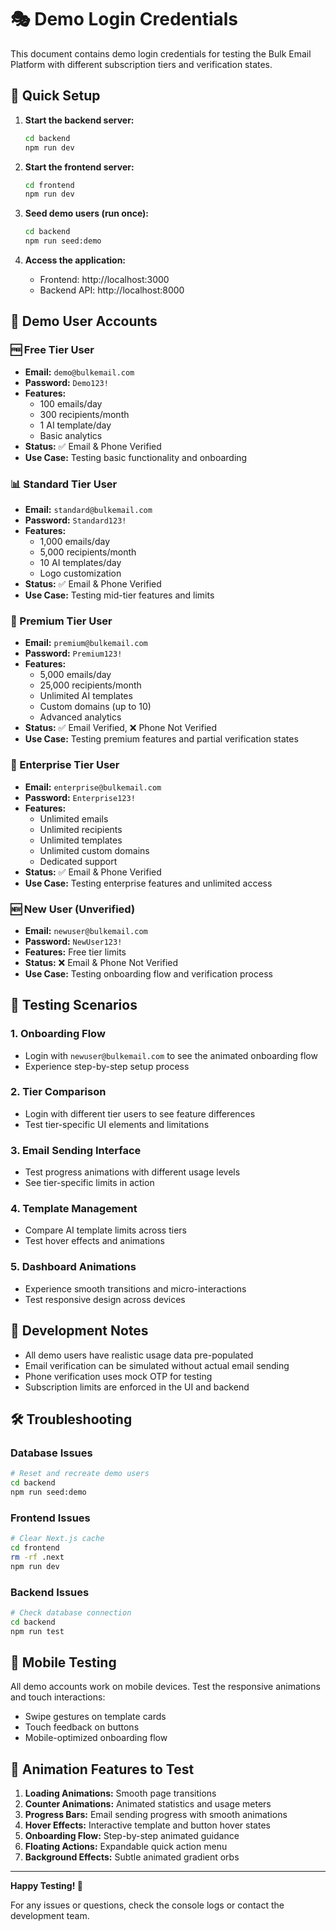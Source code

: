 # 🎭 Demo Login Credentials

This document contains demo login credentials for testing the Bulk Email Platform with different subscription tiers and verification states.

## 🚀 Quick Setup

1. **Start the backend server:**
   ```bash
   cd backend
   npm run dev
   ```

2. **Start the frontend server:**
   ```bash
   cd frontend
   npm run dev
   ```

3. **Seed demo users (run once):**
   ```bash
   cd backend
   npm run seed:demo
   ```

4. **Access the application:**
   - Frontend: http://localhost:3000
   - Backend API: http://localhost:8000

## 👥 Demo User Accounts

### 🆓 Free Tier User
- **Email:** `demo@bulkemail.com`
- **Password:** `Demo123!`
- **Features:** 
  - 100 emails/day
  - 300 recipients/month
  - 1 AI template/day
  - Basic analytics
- **Status:** ✅ Email & Phone Verified
- **Use Case:** Testing basic functionality and onboarding

### 📊 Standard Tier User
- **Email:** `standard@bulkemail.com`
- **Password:** `Standard123!`
- **Features:**
  - 1,000 emails/day
  - 5,000 recipients/month
  - 10 AI templates/day
  - Logo customization
- **Status:** ✅ Email & Phone Verified
- **Use Case:** Testing mid-tier features and limits

### 💎 Premium Tier User
- **Email:** `premium@bulkemail.com`
- **Password:** `Premium123!`
- **Features:**
  - 5,000 emails/day
  - 25,000 recipients/month
  - Unlimited AI templates
  - Custom domains (up to 10)
  - Advanced analytics
- **Status:** ✅ Email Verified, ❌ Phone Not Verified
- **Use Case:** Testing premium features and partial verification states

### 🏢 Enterprise Tier User
- **Email:** `enterprise@bulkemail.com`
- **Password:** `Enterprise123!`
- **Features:**
  - Unlimited emails
  - Unlimited recipients
  - Unlimited templates
  - Unlimited custom domains
  - Dedicated support
- **Status:** ✅ Email & Phone Verified
- **Use Case:** Testing enterprise features and unlimited access

### 🆕 New User (Unverified)
- **Email:** `newuser@bulkemail.com`
- **Password:** `NewUser123!`
- **Features:** Free tier limits
- **Status:** ❌ Email & Phone Not Verified
- **Use Case:** Testing onboarding flow and verification process

## 🎯 Testing Scenarios

### 1. **Onboarding Flow**
- Login with `newuser@bulkemail.com` to see the animated onboarding flow
- Experience step-by-step setup process

### 2. **Tier Comparison**
- Login with different tier users to see feature differences
- Test tier-specific UI elements and limitations

### 3. **Email Sending Interface**
- Test progress animations with different usage levels
- See tier-specific limits in action

### 4. **Template Management**
- Compare AI template limits across tiers
- Test hover effects and animations

### 5. **Dashboard Animations**
- Experience smooth transitions and micro-interactions
- Test responsive design across devices

## 🔧 Development Notes

- All demo users have realistic usage data pre-populated
- Email verification can be simulated without actual email sending
- Phone verification uses mock OTP for testing
- Subscription limits are enforced in the UI and backend

## 🛠️ Troubleshooting

### Database Issues
```bash
# Reset and recreate demo users
cd backend
npm run seed:demo
```

### Frontend Issues
```bash
# Clear Next.js cache
cd frontend
rm -rf .next
npm run dev
```

### Backend Issues
```bash
# Check database connection
cd backend
npm run test
```

## 📱 Mobile Testing

All demo accounts work on mobile devices. Test the responsive animations and touch interactions:

- Swipe gestures on template cards
- Touch feedback on buttons
- Mobile-optimized onboarding flow

## 🎨 Animation Features to Test

1. **Loading Animations:** Smooth page transitions
2. **Counter Animations:** Animated statistics and usage meters
3. **Progress Bars:** Email sending progress with smooth animations
4. **Hover Effects:** Interactive template and button hover states
5. **Onboarding Flow:** Step-by-step animated guidance
6. **Floating Actions:** Expandable quick action menu
7. **Background Effects:** Subtle animated gradient orbs

---

**Happy Testing! 🚀**

For any issues or questions, check the console logs or contact the development team.
